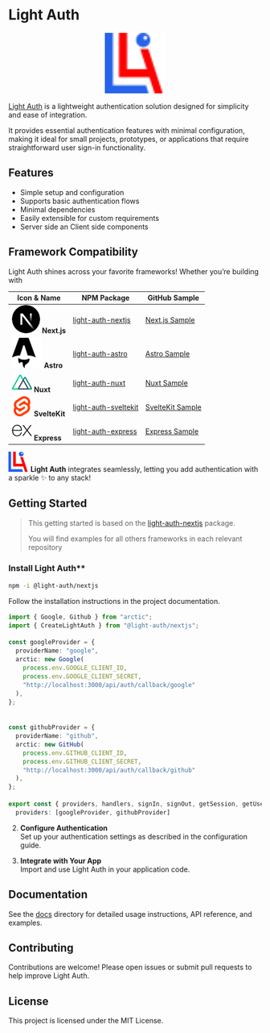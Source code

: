 # Light Auth

<p align="center">
    <img src="../images/light-auth.svg" alt="Light Auth Logo" width="120"/>
</p>

[Light Auth](https://lightauth.github.io) is a lightweight authentication solution designed for simplicity and ease of integration.

It provides essential authentication features with minimal configuration, making it ideal for small projects, prototypes, or applications that require straightforward user sign-in functionality.

## Features

- Simple setup and configuration
- Supports basic authentication flows
- Minimal dependencies
- Easily extensible for custom requirements
- Server side an Client side components

## Framework Compatibility

Light Auth shines across your favorite frameworks! Whether you’re building with  

| Icon & Name                                   | NPM Package                                                                 | GitHub Sample                                                                                 |
|-----------------------------------------------|-----------------------------------------------------------------------------|----------------------------------------------------------------------------------------------|
| ![NextJS](../images/nextjs.svg) **Next.js**   | [light-auth-nextjs](https://www.npmjs.com/package/@light-auth/nextjs)       | [Next.js Sample](https://github.com/lightauth/light-auth-nextjs-sample-one)           |
| ![Astro](../images/astro.svg) **Astro**       | [light-auth-astro](https://www.npmjs.com/package/@light-auth/astro)         | [Astro Sample](https://github.com/lightauth/light-auth-astro-sample-one)              |
| ![Nuxt](../images/nuxtjs.svg) **Nuxt**        | [light-auth-nuxt](https://www.npmjs.com/package/@light-auth/nuxt)           | [Nuxt Sample](https://github.com/lightauth/light-auth-nuxt-sample-one)                |
| ![SvelteKit](../images/sveltekit.svg) **SvelteKit** | [light-auth-sveltekit](https://www.npmjs.com/package/@light-auth/sveltekit) | [SvelteKit Sample](https://github.com/lightauth/light-auth-sveltekit-sample-one)      |
| ![Express](../images/express.svg) **Express** | [light-auth-express](https://www.npmjs.com/package/@light-auth/express)     | [Express Sample](https://github.com/lightauth/light-auth-express-sample-one)          |

![LightAuth](../images/light-auth.svg) **Light Auth** integrates seamlessly, letting you add authentication with a sparkle ✨ to any stack!

## Getting Started

> This getting started is based on the  [light-auth-nextjs](https://www.npmjs.com/package/@light-auth/nextjs) package.
>
> You will find examples for all others frameworks in each relevant repository

### Install Light Auth**  

``` sh
npm -i @light-auth/nextjs
```

Follow the installation instructions in the project documentation.

``` ts
import { Google, Github } from "arctic";
import { CreateLightAuth } from "@light-auth/nextjs";

const googleProvider = {
  providerName: "google",
  arctic: new Google(
    process.env.GOOGLE_CLIENT_ID,
    process.env.GOOGLE_CLIENT_SECRET,
    "http://localhost:3000/api/auth/callback/google"
  ),
};


const githubProvider = {
  providerName: "github",
  arctic: new GitHub(
    process.env.GITHUB_CLIENT_ID,
    process.env.GITHUB_CLIENT_SECRET,
    "http://localhost:3000/api/auth/callback/github"
  ),
};

export const { providers, handlers, signIn, signOut, getSession, getUser } = CreateLightAuth({
  providers: [googleProvider, githubProvider]
```

2. **Configure Authentication**  
    Set up your authentication settings as described in the configuration guide.

3. **Integrate with Your App**  
    Import and use Light Auth in your application code.

## Documentation

See the [docs](../docs) directory for detailed usage instructions, API reference, and examples.

## Contributing

Contributions are welcome! Please open issues or submit pull requests to help improve Light Auth.

## License

This project is licensed under the MIT License.
